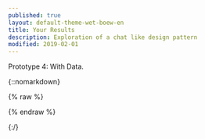 ```yaml
---
published: true
layout: default-theme-wet-boew-en
title: Your Results
description: Exploration of a chat like design pattern
modified: 2019-02-01
---
```


Prototype 4: With Data.

{::nomarkdown}

{% raw %}

<div class="col-xs-12 cntnt-here">
   <!-- Results here --> 
</div>
<script src="https://ajax.googleapis.com/ajax/libs/jquery/2.1.4/jquery.js"></script>
<script>
// GET parameters	
if(findGetParameter('describe')) {
   $('.cntnt-here').append('<p style="font-size: 28px">You are: <strong>' + findGetParameter('describe') + '</strong></p>');
}
if(findGetParameter('situation')) {
   $('.cntnt-here').append('<p style="font-size: 28px">Your situation is: <strong>' + findGetParameter('situation') + '</strong></p>');
}
if(findGetParameter('goal')) {
   $('.cntnt-here').append('<p style="font-size: 28px">Your goal is: <strong>' + findGetParameter('goal') + '</strong></p>');
}
function findGetParameter(parameterName) {
	var result = null,
		tmp = [];
	location.search
		.substr(1)
		.split("&")
		.forEach(function (item) {
		  tmp = item.split("=");
		  if (tmp[0] === parameterName) result = decodeURIComponent(tmp[1]);
		});
	return result;
}
</script>

{% endraw %}

{:/}